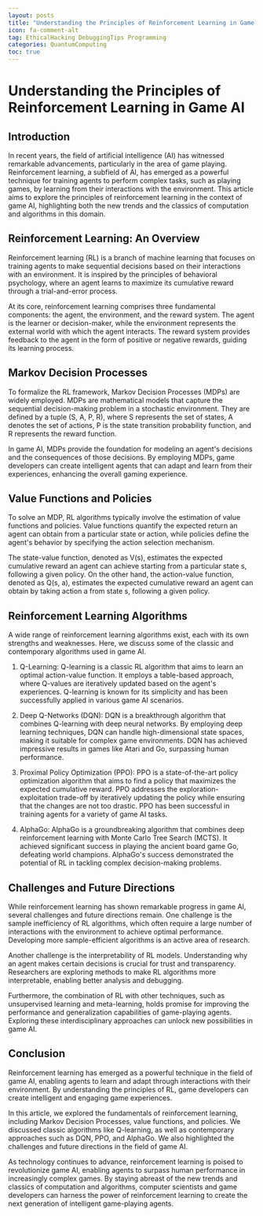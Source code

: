 ```yaml
---
layout: posts
title: "Understanding the Principles of Reinforcement Learning in Game AI"
icon: fa-comment-alt
tag: EthicalHacking DebuggingTips Programming
categories: QuantumComputing
toc: true
---
```



# Understanding the Principles of Reinforcement Learning in Game AI

## Introduction

In recent years, the field of artificial intelligence (AI) has witnessed remarkable advancements, particularly in the area of game playing. Reinforcement learning, a subfield of AI, has emerged as a powerful technique for training agents to perform complex tasks, such as playing games, by learning from their interactions with the environment. This article aims to explore the principles of reinforcement learning in the context of game AI, highlighting both the new trends and the classics of computation and algorithms in this domain.

## Reinforcement Learning: An Overview

Reinforcement learning (RL) is a branch of machine learning that focuses on training agents to make sequential decisions based on their interactions with an environment. It is inspired by the principles of behavioral psychology, where an agent learns to maximize its cumulative reward through a trial-and-error process.

At its core, reinforcement learning comprises three fundamental components: the agent, the environment, and the reward system. The agent is the learner or decision-maker, while the environment represents the external world with which the agent interacts. The reward system provides feedback to the agent in the form of positive or negative rewards, guiding its learning process.

## Markov Decision Processes

To formalize the RL framework, Markov Decision Processes (MDPs) are widely employed. MDPs are mathematical models that capture the sequential decision-making problem in a stochastic environment. They are defined by a tuple (S, A, P, R), where S represents the set of states, A denotes the set of actions, P is the state transition probability function, and R represents the reward function.

In game AI, MDPs provide the foundation for modeling an agent's decisions and the consequences of those decisions. By employing MDPs, game developers can create intelligent agents that can adapt and learn from their experiences, enhancing the overall gaming experience.

## Value Functions and Policies

To solve an MDP, RL algorithms typically involve the estimation of value functions and policies. Value functions quantify the expected return an agent can obtain from a particular state or action, while policies define the agent's behavior by specifying the action selection mechanism.

The state-value function, denoted as V(s), estimates the expected cumulative reward an agent can achieve starting from a particular state s, following a given policy. On the other hand, the action-value function, denoted as Q(s, a), estimates the expected cumulative reward an agent can obtain by taking action a from state s, following a given policy.

## Reinforcement Learning Algorithms

A wide range of reinforcement learning algorithms exist, each with its own strengths and weaknesses. Here, we discuss some of the classic and contemporary algorithms used in game AI.

1. Q-Learning: Q-learning is a classic RL algorithm that aims to learn an optimal action-value function. It employs a table-based approach, where Q-values are iteratively updated based on the agent's experiences. Q-learning is known for its simplicity and has been successfully applied in various game AI scenarios.

2. Deep Q-Networks (DQN): DQN is a breakthrough algorithm that combines Q-learning with deep neural networks. By employing deep learning techniques, DQN can handle high-dimensional state spaces, making it suitable for complex game environments. DQN has achieved impressive results in games like Atari and Go, surpassing human performance.

3. Proximal Policy Optimization (PPO): PPO is a state-of-the-art policy optimization algorithm that aims to find a policy that maximizes the expected cumulative reward. PPO addresses the exploration-exploitation trade-off by iteratively updating the policy while ensuring that the changes are not too drastic. PPO has been successful in training agents for a variety of game AI tasks.

4. AlphaGo: AlphaGo is a groundbreaking algorithm that combines deep reinforcement learning with Monte Carlo Tree Search (MCTS). It achieved significant success in playing the ancient board game Go, defeating world champions. AlphaGo's success demonstrated the potential of RL in tackling complex decision-making problems.

## Challenges and Future Directions

While reinforcement learning has shown remarkable progress in game AI, several challenges and future directions remain. One challenge is the sample inefficiency of RL algorithms, which often require a large number of interactions with the environment to achieve optimal performance. Developing more sample-efficient algorithms is an active area of research.

Another challenge is the interpretability of RL models. Understanding why an agent makes certain decisions is crucial for trust and transparency. Researchers are exploring methods to make RL algorithms more interpretable, enabling better analysis and debugging.

Furthermore, the combination of RL with other techniques, such as unsupervised learning and meta-learning, holds promise for improving the performance and generalization capabilities of game-playing agents. Exploring these interdisciplinary approaches can unlock new possibilities in game AI.

## Conclusion

Reinforcement learning has emerged as a powerful technique in the field of game AI, enabling agents to learn and adapt through interactions with their environment. By understanding the principles of RL, game developers can create intelligent and engaging game experiences.

In this article, we explored the fundamentals of reinforcement learning, including Markov Decision Processes, value functions, and policies. We discussed classic algorithms like Q-learning, as well as contemporary approaches such as DQN, PPO, and AlphaGo. We also highlighted the challenges and future directions in the field of game AI.

As technology continues to advance, reinforcement learning is poised to revolutionize game AI, enabling agents to surpass human performance in increasingly complex games. By staying abreast of the new trends and classics of computation and algorithms, computer scientists and game developers can harness the power of reinforcement learning to create the next generation of intelligent game-playing agents.